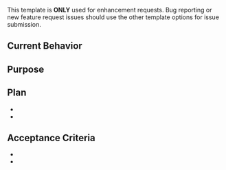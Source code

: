 This template is **ONLY** used for enhancement requests. Bug reporting or new feature request issues should use the other template options for issue submission.

## Current Behavior
<!--- What current feature should be improved? -->


## Purpose
<!--- If it is not obvious, state what purpose this enhancement would serve -->


## Plan
<!--- What needs to be done in order to implement the enhancement? How do we test if implementation is successful? -->
* 
* 


## Acceptance Criteria
<!--- What is the acceptance criteria for this new feature? -->
* 
* 
